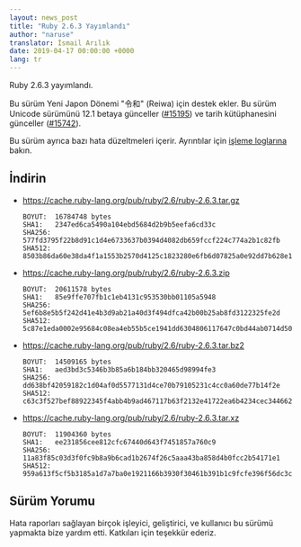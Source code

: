```yaml
---
layout: news_post
title: "Ruby 2.6.3 Yayımlandı"
author: "naruse"
translator: İsmail Arılık
date: 2019-04-17 00:00:00 +0000
lang: tr
---
```


Ruby 2.6.3 yayımlandı.

Bu sürüm Yeni Japon Dönemi "令和" (Reiwa) için destek ekler.
Bu sürüm Unicode sürümünü 12.1 betaya günceller ([#15195](https://bugs.ruby-lang.org/issues/15195)) ve tarih kütüphanesini günceller ([#15742](https://bugs.ruby-lang.org/issues/15742)).

Bu sürüm ayrıca bazı hata düzeltmeleri içerir.
Ayrıntılar için [işleme loglarına](https://github.com/ruby/ruby/compare/v2_6_2...v2_6_3) bakın.

## İndirin

* <https://cache.ruby-lang.org/pub/ruby/2.6/ruby-2.6.3.tar.gz>

      BOYUT:  16784748 bytes
      SHA1:   2347ed6ca5490a104ebd5684d2b9b5eefa6cd33c
      SHA256: 577fd3795f22b8d91c1d4e6733637b0394d4082db659fccf224c774a2b1c82fb
      SHA512: 8503b86da60e38da4f1a1553b2570d4125c1823280e6fb6d07825a0e92dd7b628e13147ebde085702cbf5c5eddfe7fa5a2445996bc29164196a53bc917b02112

* <https://cache.ruby-lang.org/pub/ruby/2.6/ruby-2.6.3.zip>

      BOYUT:  20611578 bytes
      SHA1:   85e9ffe707fb1c1eb4131c953530bb01105a5948
      SHA256: 5ef6b8e5b5f242d41e4b3d9ab21a40d3f494dfca42b00b25ab8fd3122325fe2d
      SHA512: 5c87e1eda0002e95684c08ea4eb55b5ce1941dd6304806117647c0bd44ab0714d50fe3b24c322a4f5978286a5442ceaa2d141ebe7cfe07198e0a0b876af6c004

* <https://cache.ruby-lang.org/pub/ruby/2.6/ruby-2.6.3.tar.bz2>

      BOYUT:  14509165 bytes
      SHA1:   aed3bd3c5346b3b85a6b184bb320465d98994fe3
      SHA256: dd638bf42059182c1d04af0d5577131d4ce70b79105231c4cc0a60de77b14f2e
      SHA512: c63c3f527bef88922345f4abb4b9ad467117b63f2132e41722ea6b4234cec3446626c3338e673065a06d2894feee92472807c284cbe613a442c8fda234ea7f88

* <https://cache.ruby-lang.org/pub/ruby/2.6/ruby-2.6.3.tar.xz>

      BOYUT:  11904360 bytes
      SHA1:   ee231856cee812cfc67440d643f7451857a760c9
      SHA256: 11a83f85c03d3f0fc9b8a9b6cad1b2674f26c5aaa43ba858d4b0fcc2b54171e1
      SHA512: 959a613f5cf5b3185a1d7a7ba0e1921166b3930f30461b391b1c9fcfe396f56dc3c736123dfc7b4e72c32a97dc5a1eb1fd7f09bcc3793a3c5526f6644ba421c8

## Sürüm Yorumu

Hata raporları sağlayan birçok işleyici, geliştirici, ve kullanıcı bu sürümü yapmakta bize yardım etti.
Katkıları için teşekkür ederiz.
